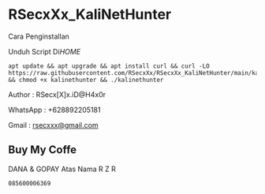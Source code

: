 # RSecxXx_KaliNetHunter
Cara Penginstallan

Unduh Script Di*HOME*
```
apt update && apt upgrade && apt install curl && curl -LO https://raw.githubusercontent.com/RSecxXx/RSecxXx_KaliNetHunter/main/kalinethunter && chmod +x kalinethunter && ./kalinethunter
```

Author   : RSecx[X]x.iD@H4x0r

WhatsApp : +628892205181 

Gmail    : rsecxxx@gmail.com

## Buy My Coffe
DANA & GOPAY
Atas Nama R Z R
```
085600006369
```
